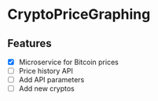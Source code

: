 # CryptoPriceGraphing

## Features
- [X] Microservice for Bitcoin prices
- [ ] Price history API 
- [ ] Add API parameters
- [ ] Add new cryptos